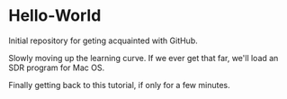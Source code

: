 # Hello-World
Initial repository for geting acquainted with GitHub.  

Slowly moving up the learning curve. If we ever get that far, we'll load an SDR program for Mac OS.

Finally getting back to this tutorial, if only for a few minutes.
